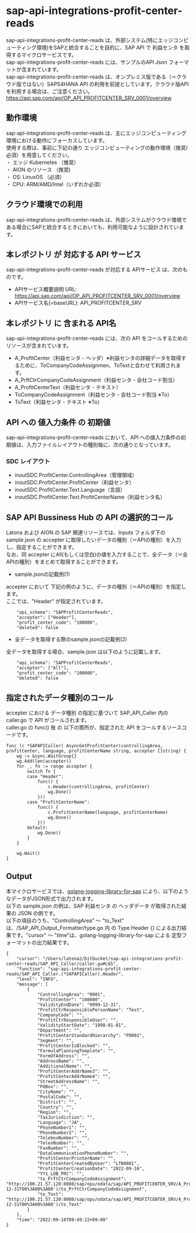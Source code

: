 # sap-api-integrations-profit-center-reads
sap-api-integrations-profit-center-reads は、外部システム(特にエッジコンピューティング環境)をSAPと統合することを目的に、SAP API で 利益センタ を取得するマイクロサービスです。        
sap-api-integrations-profit-center-reads には、サンプルのAPI Json フォーマットが含まれています。       
sap-api-integrations-profit-center-reads は、オンプレミス版である（＝クラウド版ではない）SAPS4HANA API の利用を前提としています。クラウド版APIを利用する場合は、ご注意ください。       
https://api.sap.com/api/OP_API_PROFITCENTER_SRV_0001/overview  

## 動作環境  

sap-api-integrations-profit-center-reads は、主にエッジコンピューティング環境における動作にフォーカスしています。  
使用する際は、事前に下記の通り エッジコンピューティングの動作環境（推奨/必須）を用意してください。  
・ エッジ Kubernetes （推奨）    
・ AION のリソース （推奨)    
・ OS: LinuxOS （必須）    
・ CPU: ARM/AMD/Intel（いずれか必須）      

## クラウド環境での利用

sap-api-integrations-profit-center-reads は、外部システムがクラウド環境である場合にSAPと統合するときにおいても、利用可能なように設計されています。     

## 本レポジトリ が 対応する API サービス
sap-api-integrations-profit-center-reads が対応する APIサービス は、次のものです。  

* APIサービス概要説明 URL: https://api.sap.com/api/OP_API_PROFITCENTER_SRV_0001/overview    
* APIサービス名(=baseURL): API_PROFITCENTER_SRV   

## 本レポジトリ に 含まれる API名
sap-api-integrations-profit-center-reads には、次の API をコールするためのリソースが含まれています。  

* A_ProfitCenter（利益センタ - ヘッダ）※利益センタの詳細データを取得するために、ToCompanyCodeAssignmen、ToTextと合わせて利用されます。
* A_PrftCtrCompanyCodeAssignment（利益センタ - 会社コード割当）
* A_ProfitCenterText（利益センタ - テキスト）
* ToCompanyCodeAssignment（利益センタ - 会社コード割当 ※To）
* ToText（利益センタ - テキスト ※To）

## API への 値入力条件 の 初期値
sap-api-integrations-profit-center-reads において、API への値入力条件の初期値は、入力ファイルレイアウトの種別毎に、次の通りとなっています。  

### SDC レイアウト

* inoutSDC.ProfitCenter.ControllingArea（管理領域）
* inoutSDC.ProfitCenter.ProfitCenter（利益センタ）
* inoutSDC.ProfitCenter.Text.Language（言語）
* inoutSDC.ProfitCenter.Text.ProfitCenterName（利益センタ名）

## SAP API Bussiness Hub の API の選択的コール

Latona および AION の SAP 関連リソースでは、Inputs フォルダ下の sample.json の accepter に取得したいデータの種別（＝APIの種別）を入力し、指定することができます。  
なお、同 accepter にAll(もしくは空白)の値を入力することで、全データ（＝全APIの種別）をまとめて取得することができます。  

* sample.jsonの記載例(1)  

accepter において 下記の例のように、データの種別（＝APIの種別）を指定します。  
ここでは、"Header" が指定されています。    
  
```
	"api_schema": "SAPProfitCenterReads",
	"accepter": ["Header"],
	"profit_center_code": "100000",
	"deleted": false
```
  
* 全データを取得する際のsample.jsonの記載例(2)  

全データを取得する場合、sample.json は以下のように記載します。  

```
	"api_schema": "SAPProfitCenterReads",
	"accepter": ["All"],
	"profit_center_code": "100000",
	"deleted": false
```


## 指定されたデータ種別のコール

accepter における データ種別 の指定に基づいて SAP_API_Caller 内の caller.go で API がコールされます。  
caller.go の func() 毎 の 以下の箇所が、指定された API をコールするソースコードです。  

```
func (c *SAPAPICaller) AsyncGetProfitCenter(controllingArea, profitCenter, language, profitCenterName string, accepter []string) {
	wg := &sync.WaitGroup{}
	wg.Add(len(accepter))
	for _, fn := range accepter {
		switch fn {
		case "Header":
			func() {
				c.Header(controllingArea, profitCenter)
				wg.Done()
			}()
		case "ProfitCenterName":
			func() {
				c.ProfitCenterName(language, profitCenterName)
				wg.Done()
			}()
		default:
			wg.Done()
		}
	}

	wg.Wait()
}
```

## Output  
本マイクロサービスでは、[golang-logging-library-for-sap](https://github.com/latonaio/golang-logging-library-for-sap) により、以下のようなデータがJSON形式で出力されます。  
以下の sample.json の例は、SAP 利益センタ の ヘッダデータ が取得された結果の JSON の例です。  
以下の項目のうち、"ControllingArea" ～ "to_Text" は、/SAP_API_Output_Formatter/type.go 内 の Type Header {} による出力結果です。"cursor" ～ "time"は、golang-logging-library-for-sap による 定型フォーマットの出力結果です。  

```
{
	"cursor": "/Users/latona2/bitbucket/sap-api-integrations-profit-center-reads/SAP_API_Caller/caller.go#L65",
	"function": "sap-api-integrations-profit-center-reads/SAP_API_Caller.(*SAPAPICaller).Header",
	"level": "INFO",
	"message": [
		{
			"ControllingArea": "0001",
			"ProfitCenter": "100000",
			"ValidityEndDate": "9999-12-31",
			"ProfitCtrResponsiblePersonName": "Test",
			"CompanyCode": "",
			"ProfitCtrResponsibleUser": "",
			"ValidityStartDate": "1998-01-01",
			"Department": "",
			"ProfitCenterStandardHierarchy": "P0001",
			"Segment": "",
			"ProfitCenterIsBlocked": "",
			"FormulaPlanningTemplate": "",
			"FormOfAddress": "",
			"AddressName": "",
			"AdditionalName": "",
			"ProfitCenterAddrName3": "",
			"ProfitCenterAddrName4": "",
			"StreetAddressName": "",
			"POBox": "",
			"CityName": "",
			"PostalCode": "",
			"District": "",
			"Country": "",
			"Region": "",
			"TaxJurisdiction": "",
			"Language": "JA",
			"PhoneNumber1": "",
			"PhoneNumber2": "",
			"TeleboxNumber": "",
			"TelexNumber": "",
			"FaxNumber": "",
			"DataCommunicationPhoneNumber": "",
			"ProfitCenterPrinterName": "",
			"ProfitCenterCreatedByUser": "LTN0001",
			"ProfitCenterCreationDate": "2022-09-16",
			"YY1_LOB_PRC": "",
			"to_PrftCtrCompanyCodeAssignment": "http://100.21.57.120:8080/sap/opu/odata/sap/API_PROFITCENTER_SRV/A_ProfitCenter(ControllingArea='0001',ProfitCenter='100000',ValidityEndDate=datetime'9999-12-31T00%3A00%3A00')/to_PrftCtrCompanyCodeAssignment",
			"to_Text": "http://100.21.57.120:8080/sap/opu/odata/sap/API_PROFITCENTER_SRV/A_ProfitCenter(ControllingArea='0001',ProfitCenter='100000',ValidityEndDate=datetime'9999-12-31T00%3A00%3A00')/to_Text"
		}
	],
	"time": "2022-09-18T09:49:22+09:00"
}
```
